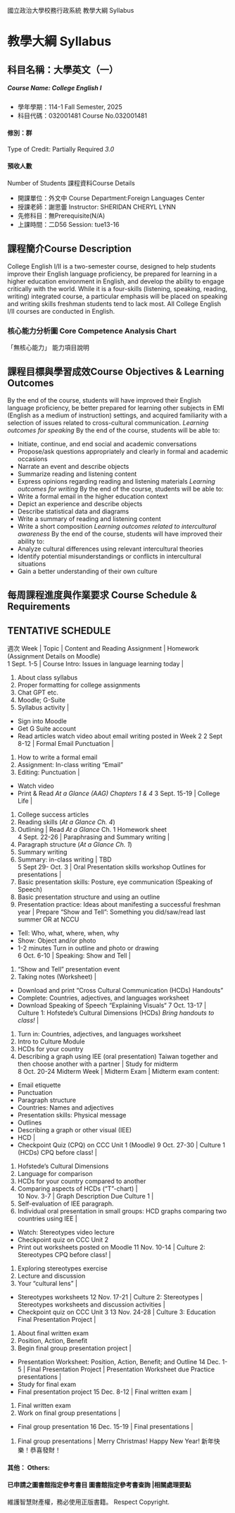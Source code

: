 國立政治大學校務行政系統 教學大綱 Syllabus
# 教學大綱 Syllabus
##  科目名稱：大學英文（一） 
#####  Course Name: College English I
  * 學年學期：114-1 Fall Semester, 2025 
  * 科目代碼：032001481 Course No.032001481
#### 修別：群
Type of Credit: Partially Required 
_3.0_
#### 預收人數
Number of Students
課程資料Course Details
  * 開課單位：外文中 Course Department:Foreign Languages Center 
  * 授課老師：謝思蕾 Instructor: SHERIDAN CHERYL LYNN 
  * 先修科目：無Prerequisite(N/A)
  * 上課時間：二D56 Session: tue13-16
##  課程簡介Course Description
College English I/II is a two-semester course, designed to help students improve their English language proficiency, be prepared for learning in a higher education environment in English, and develop the ability to engage critically with the world. While it is a four-skills (listening, speaking, reading, writing) integrated course, a particular emphasis will be placed on speaking and writing skills freshman students tend to lack most. All College English I/II courses are conducted in English.
###  核心能力分析圖 Core Competence Analysis Chart
「無核心能力」 
能力項目說明
##  課程目標與學習成效Course Objectives & Learning Outcomes 
By the end of the course, students will have improved their English language proficiency, be better prepared for learning other subjects in EMI (English as a medium of instruction) settings, and acquired familiarity with a selection of issues related to cross-cultural communication.
_Learning outcomes for speaking_
By the end of the course, students will be able to:
  * Initiate, continue, and end social and academic conversations
  * Propose/ask questions appropriately and clearly in formal and academic occasions
  * Narrate an event and describe objects
  * Summarize reading and listening content
  * Express opinions regarding reading and listening materials
_Learning outcomes for writing_
By the end of the course, students will be able to:
  * Write a formal email in the higher education context
  * Depict an experience and describe objects
  * Describe statistical data and diagrams
  * Write a summary of reading and listening content
  * Write a short composition
_Learning outcomes related to intercultural awareness_
By the end of the course, students will have improved their ability to:
  * Analyze cultural differences using relevant intercultural theories
  * Identify potential misunderstandings or conflicts in intercultural situations
  * Gain a better understanding of their own culture
##  每周課程進度與作業要求 Course Schedule & Requirements
TENTATIVE SCHEDULE  
---  
週次 Week |  Topic |  Content and Reading Assignment |  Homework (Assignment Details on Moodle)  
1 Sept.  1-5 |  Course Intro: Issues in language learning today | 
  1. About class syllabus
  2. Proper formatting for college assignments
  3. Chat GPT etc. 
  4. Moodle; G-Suite
  5. Syllabus activity
| 
  * Sign into Moodle 
  * Get G Suite account
  * Read articles watch video about email writing posted in Week 2
2 Sept  8-12 |  Formal Email Punctuation  | 
  1. How to write a formal email
  2. Assignment: In-class writing “Email”
  3. Editing: Punctuation 
| 
  * Watch video 
  * Print & Read _At a Glance (AAG) Chapters 1 & 4_
3  Sept.  15-19 |  College Life  | 
  1. College success articles 
  2. Reading skills (_At a Glance Ch. 4_)
  3. Outlining 
|  Read _At a Glance_ Ch. 1 Homework sheet  
4 Sept.  22-26 |  Paraphrasing and Summary writing | 
  1. Paragraph structure (_At a Glance Ch. 1_)
  2. Summary writing
  3. Summary: in-class writing
|  TBD  
5  Sept 29- Oct. 3 |  Oral Presentation skills workshop Outlines for presentations | 
  1. Basic presentation skills: Posture, eye communication (Speaking of Speech)
  2. Basic presentation structure and using an outline
  3. Presentation practice: Ideas about manifesting a successful freshman year
|  Prepare “Show and Tell”: Something you did/saw/read last summer OR at NCCU
  * Tell: Who, what, where, when, why
  * Show: Object and/or photo 
  * 1-2 minutes
Turn in outline and photo or drawing  
6 Oct.  6-10 |  Speaking: Show and Tell | 
  1. “Show and Tell” presentation event 
  2. Taking notes (Worksheet)
| 
  * Download and print “Cross Cultural Communication (HCDs) Handouts”
  * Complete: Countries, adjectives, and languages worksheet
  * Download Speaking of Speech “Explaining Visuals“
7 Oct. 13-17 |  Culture 1: Hofstede’s Cultural Dimensions (HCDs) _Bring handouts to class!_ | 
  1. Turn in: Countries, adjectives, and languages worksheet
  2. Intro to Culture Module
  3. HCDs for your country 
  4. Describing a graph using IEE (oral presentation) Taiwan together and then choose another with a partner
|  Study for midterm  
8 Oct. 20-24 Midterm Week |  Midterm Exam |  Midterm exam content:
  * Email etiquette
  * Punctuation
  * Paragraph structure
  * Countries: Names and adjectives
  * Presentation skills: Physical message
  * Outlines 
  * Describing a graph or other visual (IEE)
  * HCD
| 
  * Checkpoint Quiz (CPQ) on CCC Unit 1 (Moodle)
9 Oct. 27-30 |  Culture 1 (HCDs) CPQ before class! | 
  1. Hofstede’s Cultural Dimensions
  2. Language for comparison
  3. HCDs for your country compared to another 
  4. Comparing aspects of HCDs (“T”-chart)
|   
10 Nov.  3-7 |  Graph Description Due Culture 1 | 
  1. Self-evaluation of IEE paragraph.
  2. Individual oral presentation in small groups: HCD graphs comparing two countries using IEE
| 
  * Watch: Stereotypes video lecture
  * Checkpoint quiz on CCC Unit 2 
  * Print out worksheets posted on Moodle
11 Nov.  10-14 |  Culture 2: Stereotypes  CPQ before class! | 
  1. Exploring stereotypes exercise
  2. Lecture and discussion
  3. Your “cultural lens”
| 
  * Stereotypes worksheets
12 Nov. 17-21 |  Culture 2: Stereotypes  |  Stereotypes worksheets and discussion activities | 
  * Checkpoint quiz on CCC Unit 3
13 Nov. 24-28 |  Culture 3: Education Final Presentation Project | 
  1. About final written exam
  2. Position, Action, Benefit 
  3. Begin final group presentation project
| 
  * Presentation Worksheet: Position, Action, Benefit; and Outline
14 Dec.  1-5 |  Final Presentation Project |  Presentation Worksheet due Practice presentations | 
  * Study for final exam
  * Final presentation project
15  Dec.  8-12 |  Final written exam | 
  1. Final written exam 
  2. Work on final group presentations
| 
  * Final group presentation 
16 Dec.  15-19 |  Final presentations | 
  1. Final group presentations 
|  Merry Christmas! Happy New Year! 新年快樂！恭喜發財！  
####  其他： Others:
####  已申請之圖書館指定參考書目  圖書館指定參考書查詢 |相關處理要點
維護智慧財產權，務必使用正版書籍。 Respect Copyright.